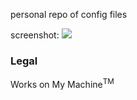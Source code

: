 personal repo of config files

screenshot:
<img src="https://raw.github.com/DanielFGray/dotfiles/master/screenshot.gif"/>
<h3>Legal</h3>
Works on My Machine<sup>TM</sup>

